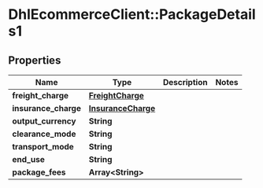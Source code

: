 # DhlEcommerceClient::PackageDetails1

## Properties
Name | Type | Description | Notes
------------ | ------------- | ------------- | -------------
**freight_charge** | [**FreightCharge**](FreightCharge.md) |  |
**insurance_charge** | [**InsuranceCharge**](InsuranceCharge.md) |  |
**output_currency** | **String** |  |
**clearance_mode** | **String** |  |
**transport_mode** | **String** |  |
**end_use** | **String** |  |
**package_fees** | **Array&lt;String&gt;** |  |


